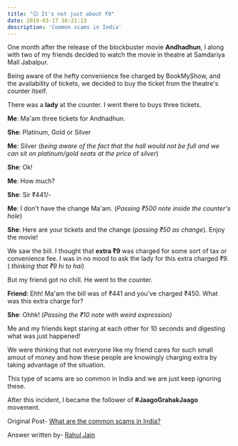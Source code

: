 ```yaml
---
title: "😕 It's not just about ₹9"
date: 2019-03-17 16:21:13
description: 'Common scams in India'
---
```


One month after the release of the blockbuster movie **Andhadhun**, I along with two of my friends decided to watch the movie in theatre at Samdariya Mall Jabalpur.

Being aware of the hefty convenience fee charged by BookMyShow, and the availability of tickets, we decided to buy the ticket from the theatre's counter itself.

There was a **lady** at the counter. I went there to buys three tickets.

**Me**: Ma'am three tickets for Andhadhun.

**She**: Platinum, Gold or Silver

**Me**: Silver (_being aware of the fact that the hall would not be full and we can sit on platinum/gold seats at the price_  of  _silver_)

**She**: Ok!

**Me**: How much?

**She**: Sir ₹441/-

**Me**: I don't have the change Ma'am. (_Passing ₹500 note inside the counter's hole_)

**She**: Here are your tickets and the change (_passing ₹50 as change_). Enjoy the movie!

We saw the bill. I thought that **extra ₹9** was charged for some sort of tax or convenience fee. I was in no mood to ask the lady for this extra charged ₹9. ( _thinking that ₹9 hi to hai_)

But my friend got no chill. He went to the counter.

**Friend**: Ehh! Ma'am the bill was of ₹441 and you've charged ₹450. What was this extra charge for?

**She**: Ohhk! (_Passing the ₹10 note with weird expression)_

Me and my friends kept staring at each other for 10 seconds and digesting what was just happened!

We were thinking that not everyone like my friend cares for such small amout of money and how these people are knowingly charging extra by taking advantage of the situation.

This type of scams are so common in India and we are just keep ignoring these.

After this incident, I became the follower of **#JaagoGrahakJaago** movement.

Original Post- [What are the common scams in India?](https://www.quora.com/What-are-common-scams-in-India/answer/Rahul-Jain-1489?ch=10&share=2e3d1407&srid=uQIMK)

Answer written by- [Rahul Jain](https://www.quora.com/profile/Rahul-Jain-1489?ch=10&share=9e402412&srid=uQIMK)
